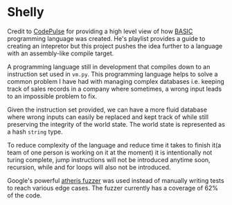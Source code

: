 # Shelly

Credit to [CodePulse](https://www.youtube.com/watch?v=Eythq9848Fg&list=PLZQftyCk7_SdoVexSmwy_tBgs7P0b97yD) for providing a high level view of how [BASIC](https://en.wikipedia.org/wiki/BASIC) programming language was created. He's playlist provides a guide to creating an intepretor but this project pushes the idea further to a language with an assembly-like compile target.

A programming language still in development that compiles down to an instruction set used in `vm.py`. This programming language helps to solve a common problem I have had with managing complex databases i.e. keeping track of sales records in a company where sometimes, a wrong input leads to an impossible problem to fix.

Given the instruction set provided, we can have a more fluid database where wrong inputs can easily be replaced and kept track of while still preserving the integrity of the world state. The world state is represented as a hash `string` type.

To reduce complexity of the language and reduce time it takes to finish it(a team of one person is working on it at the moment) it is intentionally not turing complete, jump instructions will not be introduced anytime soon, recursion, while and for loops will also not be introduced.

Google's powerful [atheris fuzzer](https://github.com/google/atheris) was used instead of manually writing tests to reach various edge cases. The fuzzer currently has a coverage of 62% of the code.
